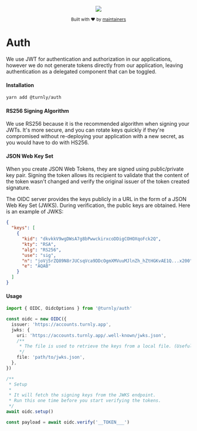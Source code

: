 <div align="center">
  <p align="center">
      <a href="https://turnly.app" target="_blank" rel="noopener">
          <img src="https://raw.githubusercontent.com/turnly/turnly/develop/docs/assets/github-header.png" />
      </a>
  </p>

  <p>
    <sub>
      Built with ❤︎ by
      <a href="https://github.com/turnly/turnly/blob/develop/OWNERS.md">
        maintainers
      </a>
    </sub>
  </p>
</div>

# Auth

We use JWT for authentication and authorization in our applications, however we do not
generate tokens directly from our application, leaving authentication as a delegated component that can be toggled.

#### Installation

```sh
yarn add @turnly/auth
```

#### RS256 Signing Algorithm

We use RS256 because it is the recommended algorithm when signing your JWTs.
It's more secure, and you can rotate keys quickly if they're compromised without re-deploying your application with a new secret, as you would have to do with HS256.

#### JSON Web Key Set 

When you create JSON Web Tokens, they are signed using public/private key pair. Signing the token allows its recipient to validate that the content of the token wasn't changed and verify the original issuer of the token created signature.

The OIDC server provides the keys publicly in a URL in the form of a JSON Web Key Set (JWKS). During verification, the public keys are obtained. Here is an example of JWKS:

```json
{
  "keys": [
    {
      "kid": "dkvkkV9wgDWsA7g8bPwwckirxcoDDigCOHOXqoFck2Q",
      "kty": "RSA",
      "alg": "RS256",
      "use": "sig",
      "n": "joVj5rZQ89N8rJUCsqVca9DDcOgmXMVuuMJlnZh_hZtHGKvAE1Q...x200",
      "e": "AQAB"
    }
  ]
}
```

#### Usage

```typescript
import { OIDC, OidcOptions } from '@turnly/auth'

const oidc = new OIDC({
  issuer: 'https://accounts.turnly.app',
  jwks: {
    uri: 'https://accounts.turnly.app/.well-known/jwks.json',
    /**
     * The file is used to retrieve the keys from a local file. (Useful for testing)
     */
    file: 'path/to/jwks.json',
  },
})

/**
 * Setup
 *
 * It will fetch the signing keys from the JWKS endpoint.
 * Run this one time before you start verifying the tokens.
 */
await oidc.setup()

const payload = await oidc.verify('__TOKEN___')
```
